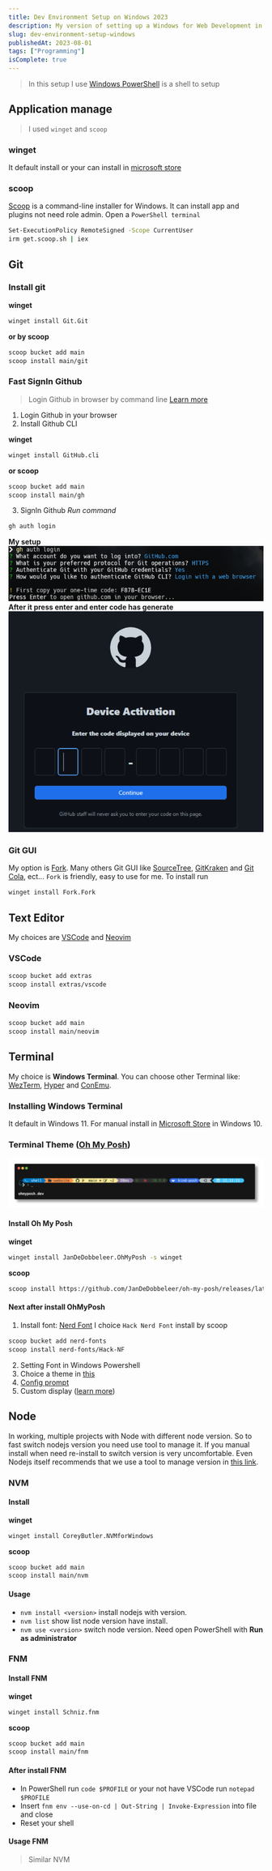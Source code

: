 ```yaml
---
title: Dev Environment Setup on Windows 2023
description: My version of setting up a Windows for Web Development in 2023
slug: dev-environment-setup-windows
publishedAt: 2023-08-01
tags: ["Programming"]
isComplete: true
---
```


> In this setup I use [Windows PowerShell](https://learn.microsoft.com/en-us/powershell/scripting/overview?view=powershell-7.4) is a shell to setup

## Application manage

> I used `winget` and `scoop`

### winget

It default install or your can install in [microsoft store](https://apps.microsoft.com/detail/app-installer/9NBLGGH4NNS1?hl=en-US&gl=US)

### scoop

[Scoop](https://scoop.sh/) is a command-line installer for Windows. It can install app and plugins not need role admin.
Open a `PowerShell terminal`

```bash
Set-ExecutionPolicy RemoteSigned -Scope CurrentUser
irm get.scoop.sh | iex
```

## Git

### Install git

**winget**

```bash
winget install Git.Git
```

**or by scoop**

```bash
scoop bucket add main
scoop install main/git
```

### Fast SignIn Github

> Login Github in browser by command line [Learn more](https://cli.github.com/)

1. Login Github in your browser
2. Install Github CLI

**winget**

```bash
winget install GitHub.cli
```

**or scoop**

```bash
scoop bucket add main
scoop install main/gh
```

3. SignIn Github
   _Run command_

```bash
gh auth login
```

**My setup**
![Setup command github login](../../public/dev-setup-in-windows/git_cli_setup.png)
**After it press enter and enter code has generate**
![Enter code to login github in browser](../../public//dev-setup-in-windows//github_login_code.png)

### Git GUI

My option is [Fork](https://git-fork.com/). Many others Git GUI like [SourceTree](https://www.sourcetreeapp.com/), [GitKraken](https://www.gitkraken.com/) and [Git Cola](https://git-cola.github.io/), ect...
`Fork` is friendly, easy to use for me.
To install run

```bash
winget install Fork.Fork
```

## Text Editor

My choices are [VSCode](https://code.visualstudio.com/) and [Neovim](https://neovim.io/)

### VSCode

```bash
scoop bucket add extras
scoop install extras/vscode
```

### Neovim

```bash
scoop bucket add main
scoop install main/neovim
```

## Terminal

My choice is **Windows Terminal**. You can choose other Terminal like: [WezTerm](https://wezfurlong.org/wezterm/install/windows.html), [Hyper](https://hyper.is/) and [ConEmu](https://conemu.github.io/).


### Installing Windows Terminal

It default in Windows 11. For manual install in [Microsoft Store](https://apps.microsoft.com/detail/9N0DX20HK701?hl=en-US&gl=US) in Windows 10.

### Terminal Theme ([Oh My Posh](https://ohmyposh.dev/docs/installation/windows))

![Result Terminal Theme](../../public/dev-setup-in-windows/theme_terminal.png)

#### Install Oh My Posh

**winget**

```bash
winget install JanDeDobbeleer.OhMyPosh -s winget
```

**scoop**

```bash
scoop install https://github.com/JanDeDobbeleer/oh-my-posh/releases/latest/download/oh-my-posh.json
```

#### Next after install OhMyPosh

1. Install font: [Nerd Font](https://github.com/ryanoasis/nerd-fonts)
I choice `Hack Nerd Font` install by scoop

```bash
scoop bucket add nerd-fonts
scoop install nerd-fonts/Hack-NF
```

2. Setting Font in Windows Powershell
3. Choice a theme in [this](https://ohmyposh.dev/docs/themes)
4. [Config prompt](https://ohmyposh.dev/docs/installation/prompt)
5. Custom display ([learn more](https://ohmyposh.dev/))


## Node

In working, multiple projects with Node with different node version. So to fast switch nodejs version you need use tool to manage it. If you manual install when need re-install to switch version is very uncomfortable. Even Nodejs itself recommends that we use a tool to manage version in [this link](https://nodejs.org/en/learn/getting-started/how-to-install-nodejs).

### NVM

#### Install

**winget**

```bash
winget install CoreyButler.NVMforWindows
```

**scoop**

```bash
scoop bucket add main
scoop install main/nvm
```

#### Usage

- `nvm install <version>` install nodejs with version.
- `nvm list` show list node version have install.
- `nvm use <version>` switch node version. Need open PowerShell with **Run as administrator**

### FNM

#### Install FNM

**winget**

```bash
winget install Schniz.fnm
```

**scoop**

```bash
scoop bucket add main
scoop install main/fnm
```

#### After install FNM

- In PowerShell run `code $PROFILE` or your not have VSCode run `notepad $PROFILE`
- Insert `fnm env --use-on-cd | Out-String | Invoke-Expression` into file and close
- Reset your shell

#### Usage FNM

> Similar NVM
